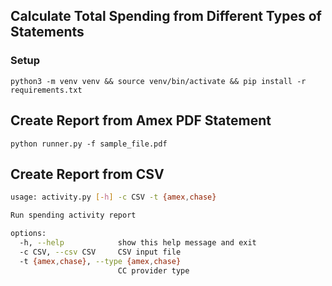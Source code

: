 ## Calculate Total Spending from Different Types of Statements

### Setup

`python3 -m venv venv && source venv/bin/activate && pip install -r requirements.txt`

## Create Report from Amex PDF Statement

`python runner.py -f sample_file.pdf`

## Create Report from CSV

```bash
usage: activity.py [-h] -c CSV -t {amex,chase}

Run spending activity report

options:
  -h, --help            show this help message and exit
  -c CSV, --csv CSV     CSV input file
  -t {amex,chase}, --type {amex,chase}
                        CC provider type
```
